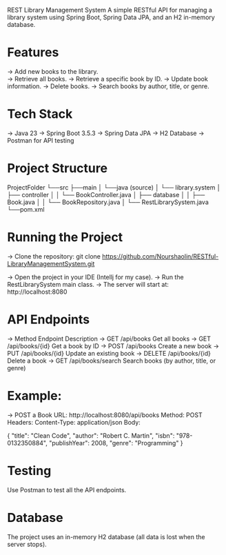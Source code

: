 REST Library Management System
A simple RESTful API for managing a library system using Spring Boot, Spring Data JPA, and an H2 in-memory database.

# Features
→ Add new books to the library.<br>
→ Retrieve all books.
→ Retrieve a specific book by ID.
→ Update book information.
→ Delete books.
→ Search books by author, title, or genre.

# Tech Stack
→ Java 23
→ Spring Boot 3.5.3
→ Spring Data JPA
→ H2 Database
→ Postman for API testing

# Project Structure

ProjectFolder
└──src
   ├──main
   │     └──java (source)
   │        └── library.system
   │            ├── controller
   │            │   └── BookController.java
   │            ├── database
   │            │   ├── Book.java
   │            │   └── BookRepository.java
   │            └── RestLibrarySystem.java
   └──pom.xml

# Running the Project
→ Clone the repository:
git clone https://github.com/Nourshaolin/RESTful-LibraryManagementSystem.git

→ Open the project in your IDE (Intellj for my case).
→ Run the RestLibrarySystem main class.
→ The server will start at: http://localhost:8080

# API Endpoints
→ Method	Endpoint	Description
→ GET	/api/books	Get all books
→ GET	/api/books/{id}	Get a book by ID
→ POST	/api/books	Create a new book
→ PUT	/api/books/{id}	Update an existing book
→ DELETE	/api/books/{id}	Delete a book
→ GET	/api/books/search	Search books (by author, title, or genre)

# Example: 
→ POST a Book
  URL: http://localhost:8080/api/books
  Method: POST
  Headers:
    Content-Type: application/json
  Body:
  
  {
    "title": "Clean Code",
    "author": "Robert C. Martin",
    "isbn": "978-0132350884",
    "publishYear": 2008,
    "genre": "Programming"
  }
  
# Testing
Use Postman to test all the API endpoints.

# Database
The project uses an in-memory H2 database (all data is lost when the server stops).
